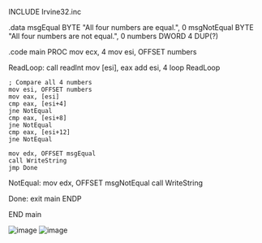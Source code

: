 INCLUDE Irvine32.inc

.data
	msgEqual BYTE "All four numbers are equal.", 0
	msgNotEqual BYTE "All four numbers are not equal.", 0
	numbers DWORD 4 DUP(?) 

.code
main PROC
	mov ecx, 4
	mov esi, OFFSET numbers

ReadLoop:
	call readInt
	mov [esi], eax
	add esi, 4
	loop ReadLoop

	; Compare all 4 numbers
	mov esi, OFFSET numbers
	mov eax, [esi]
	cmp eax, [esi+4]
	jne NotEqual
	cmp eax, [esi+8]
	jne NotEqual
	cmp eax, [esi+12]
	jne NotEqual

	mov edx, OFFSET msgEqual
	call WriteString
	jmp Done

NotEqual:
	mov edx, OFFSET msgNotEqual
	call WriteString

Done:
	exit
main ENDP

END main

![image](https://github.com/user-attachments/assets/60228bb4-77b6-4fd9-a916-3920f28a5125)
![image](https://github.com/user-attachments/assets/3458105e-abda-417e-a684-bd56078a199f)


